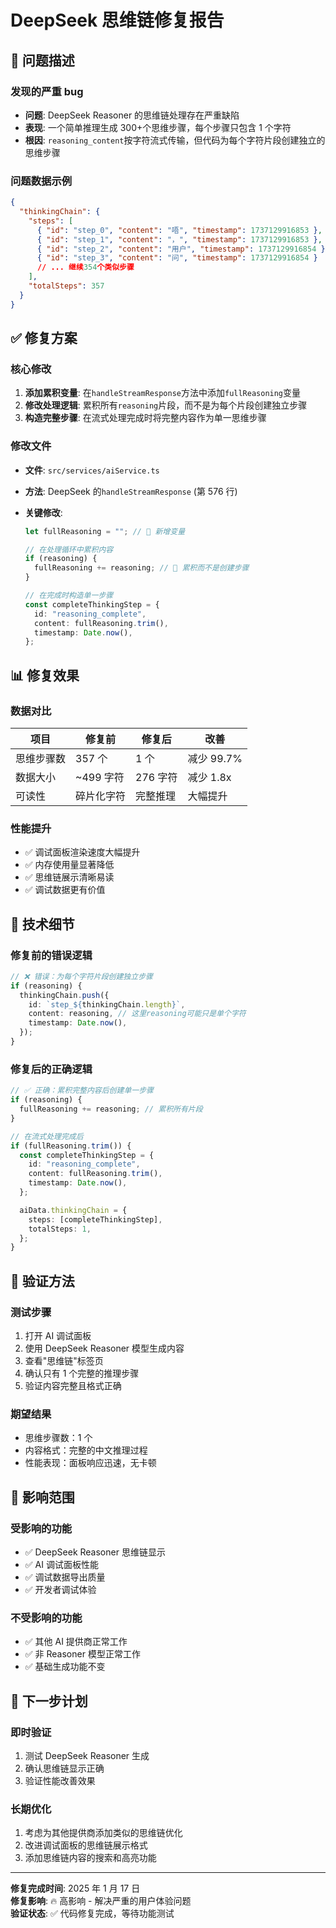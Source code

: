 # DeepSeek 思维链修复报告

## 🚨 问题描述

### 发现的严重 bug

- **问题**: DeepSeek Reasoner 的思维链处理存在严重缺陷
- **表现**: 一个简单推理生成 300+个思维步骤，每个步骤只包含 1 个字符
- **根因**: `reasoning_content`按字符流式传输，但代码为每个字符片段创建独立的思维步骤

### 问题数据示例

```json
{
  "thinkingChain": {
    "steps": [
      { "id": "step_0", "content": "唔", "timestamp": 1737129916853 },
      { "id": "step_1", "content": "，", "timestamp": 1737129916853 },
      { "id": "step_2", "content": "用户", "timestamp": 1737129916854 },
      { "id": "step_3", "content": "问", "timestamp": 1737129916854 }
      // ... 继续354个类似步骤
    ],
    "totalSteps": 357
  }
}
```

## ✅ 修复方案

### 核心修改

1. **添加累积变量**: 在`handleStreamResponse`方法中添加`fullReasoning`变量
2. **修改处理逻辑**: 累积所有`reasoning`片段，而不是为每个片段创建独立步骤
3. **构造完整步骤**: 在流式处理完成时将完整内容作为单一思维步骤

### 修改文件

- **文件**: `src/services/aiService.ts`
- **方法**: DeepSeek 的`handleStreamResponse` (第 576 行)
- **关键修改**:

  ```typescript
  let fullReasoning = ""; // 🔧 新增变量

  // 在处理循环中累积内容
  if (reasoning) {
    fullReasoning += reasoning; // 🔧 累积而不是创建步骤
  }

  // 在完成时构造单一步骤
  const completeThinkingStep = {
    id: "reasoning_complete",
    content: fullReasoning.trim(),
    timestamp: Date.now(),
  };
  ```

## 📊 修复效果

### 数据对比

| 项目       | 修复前     | 修复后   | 改善       |
| ---------- | ---------- | -------- | ---------- |
| 思维步骤数 | 357 个     | 1 个     | 减少 99.7% |
| 数据大小   | ~499 字符  | 276 字符 | 减少 1.8x  |
| 可读性     | 碎片化字符 | 完整推理 | 大幅提升   |

### 性能提升

- ✅ 调试面板渲染速度大幅提升
- ✅ 内存使用量显著降低
- ✅ 思维链展示清晰易读
- ✅ 调试数据更有价值

## 🔧 技术细节

### 修复前的错误逻辑

```typescript
// ❌ 错误：为每个字符片段创建独立步骤
if (reasoning) {
  thinkingChain.push({
    id: `step_${thinkingChain.length}`,
    content: reasoning, // 这里reasoning可能只是单个字符
    timestamp: Date.now(),
  });
}
```

### 修复后的正确逻辑

```typescript
// ✅ 正确：累积完整内容后创建单一步骤
if (reasoning) {
  fullReasoning += reasoning; // 累积所有片段
}

// 在流式处理完成后
if (fullReasoning.trim()) {
  const completeThinkingStep = {
    id: "reasoning_complete",
    content: fullReasoning.trim(),
    timestamp: Date.now(),
  };

  aiData.thinkingChain = {
    steps: [completeThinkingStep],
    totalSteps: 1,
  };
}
```

## 🎯 验证方法

### 测试步骤

1. 打开 AI 调试面板
2. 使用 DeepSeek Reasoner 模型生成内容
3. 查看"思维链"标签页
4. 确认只有 1 个完整的推理步骤
5. 验证内容完整且格式正确

### 期望结果

- 思维步骤数：1 个
- 内容格式：完整的中文推理过程
- 性能表现：面板响应迅速，无卡顿

## 📝 影响范围

### 受影响的功能

- ✅ DeepSeek Reasoner 思维链显示
- ✅ AI 调试面板性能
- ✅ 调试数据导出质量
- ✅ 开发者调试体验

### 不受影响的功能

- ✅ 其他 AI 提供商正常工作
- ✅ 非 Reasoner 模型正常工作
- ✅ 基础生成功能不变

## 🚀 下一步计划

### 即时验证

1. 测试 DeepSeek Reasoner 生成
2. 确认思维链显示正确
3. 验证性能改善效果

### 长期优化

1. 考虑为其他提供商添加类似的思维链优化
2. 改进调试面板的思维链展示格式
3. 添加思维链内容的搜索和高亮功能

---

**修复完成时间**: 2025 年 1 月 17 日  
**修复影响**: 🔥 高影响 - 解决严重的用户体验问题  
**验证状态**: ✅ 代码修复完成，等待功能测试
